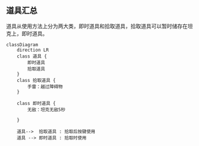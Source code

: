 ## 道具汇总

道具从使用方法上分为两大类，即时道具和拾取道具，拾取道具可以暂时储存在坦克上，即时道具。

```mermaid
classDiagram
    direction LR
    class 道具 {
        即时道具
        拾取道具
    }
    class 拾取道具 {
        手雷：越过障碍物
    }

    class 即时道具 {
        无敌：坦克无敌5秒
        
    }

    道具-->  拾取道具 : 拾取后按键使用
    道具 --> 即时道具 : 拾取时使用

```